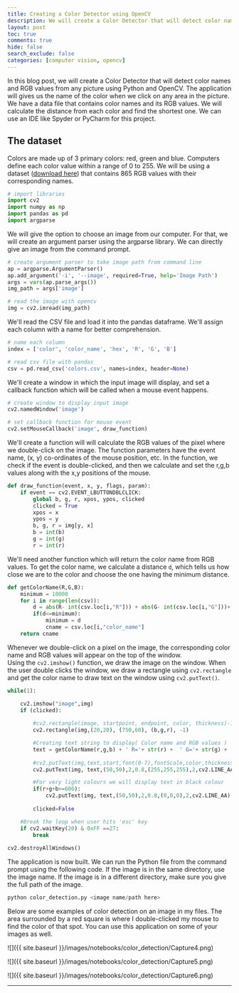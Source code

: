 ```yaml
---
title: Creating a Color Detector using OpenCV
description: We will create a Color Detector that will detect color names and RGB values from any picture. 
layout: post
toc: true
comments: true
hide: false
search_exclude: false
categories: [computer vision, opencv]
---
```



In this blog post, we will create a Color Detector that will detect color names and RGB values from any picture using Python and OpenCV. The application will gives us the name of the color when we click on any area in the picture.  
We have a data file that contains color names and its RGB values. We will calculate the distance from each color and find the shortest one. We can use an IDE like Spyder or PyCharm for this project.

## The dataset
Colors are made up of 3 primary colors: red, green and blue. Computers define each color value within a range of 0 to 255. We will be using a dataset ([download here](https://github.com/codebrainz/color-names/blob/master/output/colors.csv)) that contains 865 RGB values with their corresponding names.




```python
# import libraries
import cv2
import numpy as np
import pandas as pd
import argparse
```

We will give the option to choose an image from our computer. For that, we will create an argument parser using the argparse library. We can directly give an image from the command prompt.


```python
# create argument parser to take image path from command line
ap = argparse.ArgumentParser()
ap.add_argument('-i', '--image', required=True, help='Image Path')
args = vars(ap.parse_args())
img_path = args['image']

# read the image with opencv
img = cv2.imread(img_path)
```

We'll read the CSV file and load it into the pandas dataframe. We'll assign each column with a name for better comprehension.


```python
# name each column
index = ['color', 'color_name', 'hex', 'R', 'G', 'B']

# read csv file with pandas
csv = pd.read_csv('colors.csv', names=index, header=None)
```

We'll create a window in which the input image will display, and set a callback function which will be called when a mouse event happens.


```python
# create window to display input image
cv2.namedWindow('image')

# set callback function for mouse event
cv2.setMouseCallback('image', draw_function)
```

We'll create a function will will calculate the RGB values of the pixel where we double-click on the image. The function parameters have the event name, (x, y) co-ordinates of the mouse position, etc. In the function, we check if the event is double-clicked, and then we calculate and set the r,g,b values along with the x,y positions of the mouse.


```python
def draw_function(event, x, y, flags, param):
    if event == cv2.EVENT_LBUTTONDBLCLICK:
        global b, g, r, xpos, ypos, clicked
        clicked = True
        xpos = x
        ypos = y
        b, g, r = img[y, x]
        b = int(b)
        g = int(g)
        r = int(r)
```

We'll need another function which will return the color name from RGB values. To get the color name, we calculate a distance `d`, which tells us how close we are to the color and choose the one having the minimum distance.


```python
def getColorName(R,G,B):
    minimum = 10000
    for i in range(len(csv)):
        d = abs(R- int(csv.loc[i,"R"])) + abs(G- int(csv.loc[i,"G"]))+ abs(B- int(csv.loc[i,"B"]))
        if(d<=minimum):
            minimum = d
            cname = csv.loc[i,"color_name"]
    return cname
```

Whenever we double-click on a pixel on the image, the corresponding color name and RGB values will appear on the top of the window.  
Using the `cv2.imshow()` function, we draw the image on the window. When the user double clicks the window, we draw a rectangle using `cv2.rectangle` and get the color name to draw text on the window using `cv2.putText()`.


```python
while(1):

    cv2.imshow("image",img)
    if (clicked):
   
        #cv2.rectangle(image, startpoint, endpoint, color, thickness)-1 fills entire rectangle 
        cv2.rectangle(img,(20,20), (750,60), (b,g,r), -1)

        #Creating text string to display( Color name and RGB values )
        text = getColorName(r,g,b) + ' R='+ str(r) +  ' G='+ str(g) +  ' B='+ str(b)
        
        #cv2.putText(img,text,start,font(0-7),fontScale,color,thickness,lineType )
        cv2.putText(img, text,(50,50),2,0.8,(255,255,255),2,cv2.LINE_AA)

        #For very light colours we will display text in black colour
        if(r+g+b>=600):
            cv2.putText(img, text,(50,50),2,0.8,(0,0,0),2,cv2.LINE_AA)
            
        clicked=False

    #Break the loop when user hits 'esc' key    
    if cv2.waitKey(20) & 0xFF ==27:
        break
    
cv2.destroyAllWindows()
```

The application is now built. We can run the Python file from the command prompt using the following code. If the image is in the same directory, use the image name. If the image is in a different directory, make sure you give the full path of the image.


```python
python color_detection.py <image name/path here>
```

Below are some examples of color detection on an image in my files. The area surrounded by a red square is where I double-clicked my mouse to find the color of that spot. You can use this application on some of your images as well. 


![]({{ site.baseurl }}/images/notebooks/color_detection/Capture4.png)

![]({{ site.baseurl }}/images/notebooks/color_detection/Capture5.png)

![]({{ site.baseurl }}/images/notebooks/color_detection/Capture6.png)

---


